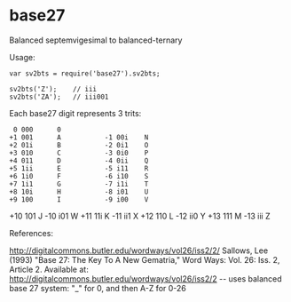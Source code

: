 # base27

Balanced septemvigesimal to balanced-ternary

Usage:

    var sv2bts = require('base27').sv2bts;

    sv2bts('Z');    // iii
    sv2bts('ZA');   // iii001

Each base27 digit represents 3 trits:

     0 000      0
    +1 001      A           -1 00i    N
    +2 01i      B           -2 0i1    O
    +3 010      C           -3 0i0    P
    +4 011      D           -4 0ii    Q
    +5 1ii      E           -5 i11    R
    +6 1i0      F           -6 i10    S
    +7 1i1      G           -7 i1i    T
    +8 10i      H           -8 i01    U
    +9 100      I           -9 i00    V
   +10 101      J           -10 i01   W
   +11 11i      K           -11 ii1   X
   +12 110      L           -12 ii0   Y
   +13 111      M           -13 iii   Z

References:

http://digitalcommons.butler.edu/wordways/vol26/iss2/2/
Sallows, Lee (1993) "Base 27: The Key To A New Gematria," Word Ways: Vol. 26: Iss. 2, Article 2.
Available at: http://digitalcommons.butler.edu/wordways/vol26/iss2/2
-- uses balanced base 27 system: "\_" for 0, and then A-Z for 0-26

